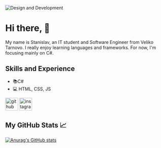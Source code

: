 ![Design and Development](https://cdn.seeklearning.com.au/media/images/career-guide/module/net-developer-module.jpg)

# Hi there, 👋
My name is Stanislav, an IT student and Software Engineer from Veliko Tarnovo. I really enjoy learning languages and frameworks. For now, I'm focusing mainly on C#.

## Skills and Experience
* 📚C#
* 💻 HTML, CSS, JS

[<img src='https://cdn.jsdelivr.net/npm/simple-icons@3.0.1/icons/github.svg' alt='github' height='40'>](https://github.com/Stanislav001)  [<img src='https://cdn.jsdelivr.net/npm/simple-icons@3.0.1/icons/instagram.svg' alt='instagram' height='40'>](https://www.instagram.com/stanislav.17/)  
## My GitHub Stats 📈
[![Anurag's GitHub stats](https://github-readme-stats.vercel.app/api?username=Stanislav001)](https://github.com/anuraghazra/github-readme-stats)
